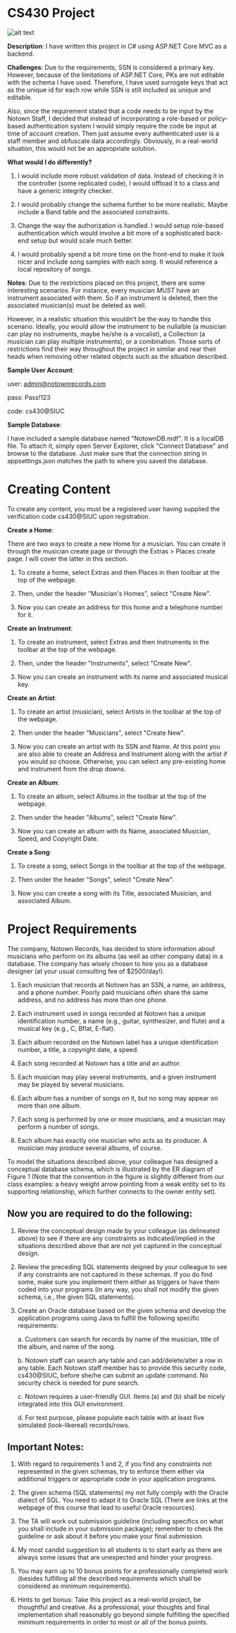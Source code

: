 # CS430 Project


![alt text](https://github.com/taylorflatt/CS430/blob/master/sample_homepage.gif "View of the homepage")

**Description**: I have written this project in C# using ASP.NET Core MVC as a backend.

**Challenges**: Due to the requirements, SSN is considered a primary key. However, because of the limitations 
of ASP.NET Core, PKs are not editable with the schema I have used. Therefore, I have used surrogate keys 
that act as the unique id for each row while SSN is still included as unique and editable.

Also, since the requirement stated that a code needs to be input by the Notown Staff, I decided that instead of 
incorporating a role-based or policy-based authentication system I would simply require the code be input at time 
of account creation. Then just assume every authenticated user is a staff member and obfuscate data accordingly. 
Obviously, in a real-world situation, this would not be an appropriate solution.

**What would I do differently?**

1. I would include more robust validation of data. Instead of checking it in the controller (some replicated code), I would offload it to a class and have a generic integrity checker.

2. I would probably change the schema further to be more realistic. Maybe include a Band table and the associated constraints.

3. Change the way the authorization is handled. I would setup role-based authentication which would involve a bit more of a sophisticated back-end setup but would scale much better.

4. I would probably spend a bit more time on the front-end to make it look nicer and include song samples with each song. It would reference a local repository of songs.

**Notes**: Due to the restrictions placed on this project, there are some interesting scenarios. For instance, every musician _MUST_ have an instrument associated with them. So if an instrument is deleted, then the associated musician(s) must be deleted as well. 

However, in a realistic situation this wouldn't be the way to handle this scenario. Ideally, you would allow the instrument to be nullalble (a musician can play no instruments, maybe he/she is a vocalist), a Collection (a musician can play multiple instruments), or a combination. Those sorts of restrictions find their way throughout the project in similar and rear their heads when removing other related objects such as the situation described.

**Sample User Account**:

user: admin@notownrecords.com

pass: Pass!123

code: cs430@SIUC

**Sample Database**:

I have included a sample database named "NotownDB.mdf". It is a localDB file. To attach it, simply open Server Explorer, click "Connect Database" and browse to the database. Just make sure that the connection string in appsettings.json matches the path to where you saved the database.

# Creating Content

To create any content, you must be a registered user having supplied the verification code cs430@SIUC upon registration.

**Create a Home**:

There are two ways to create a new Home for a musician. You can create it through the musician create page or through the Extras > Places create page. I will cover the latter in this section.

1. To create a home, select Extras and then Places in then toolbar at the top of the webpage.

2. Then, under the header "Musician's Homes", select "Create New".

3. Now you can create an address for this home and a telephone number for it.

**Create an Instrument**:

1. To create an instrument, select Extras and then Instruments in the toolbar at the top of the webpage.

2. Then, under the header "Instruments", select "Create New".

3. Now you can create an instrument with its name and associated musical key.

**Create an Artist**:

1. To create an artist (musician), select Artists in the toolbar at the top of the webpage.

2. Then under the header "Musicians", select "Create New".

3. Now you can create an artist with its SSN and Name. At this point you are also able to create an Address and Instrument along with the artist if you would so choose. Otherwise, you can select any pre-existing home and instrument from the drop downs.

**Create an Album**:

1. To create an album, select Albums in the toolbar at the top of the webpage.

2. Then under the header "Albums", select "Create New".

3. Now you can create an album with its Name, associated Musician, Speed, and Copyright Date.

**Create a Song**:

1. To create a song, select Songs in the toolbar at the top of the webpage.

2. Then under the header "Songs", select "Create New".

3. Now you can create a song with its Title, associated Musician, and associated Album.

# Project Requirements

The company, Notown Records, has decided to store information about musicians who
perform on its albums (as well as other company data) in a database. The company has
wisely chosen to hire you as a database designer (at your usual consulting fee of
$2500/day!).

1. Each musician that records at Notown has an SSN, a name, an address, and a
phone number. Poorly paid musicians often share the same address, and no
address has more than one phone.

2. Each instrument used in songs recorded at Notown has a unique identification
number, a name (e.g., guitar, synthesizer, and flute) and a musical key (e.g., C, Bflat,
E-flat).

3. Each album recorded on the Notown label has a unique identification number, a title,
a copyright date, a speed.

4. Each song recorded at Notown has a title and an author.

5. Each musician may play several instruments, and a given instrument may be played
by several musicians.

6. Each album has a number of songs on it, but no song may appear on more than one
album.

7. Each song is performed by one or more musicians, and a musician may perform a
number of songs.

8. Each album has exactly one musician who acts as its producer. A musician may
produce several albums, of course.

To model the situations described above, your colleague has designed a conceptual
database schema, which is illustrated by the ER diagram of Figure 1 (Note that the
convention in the figure is slightly different from our class examples: a heavy weight
arrow pointing from a weak entity set to its supporting relationship, which further
connects to the owner entity set).

## Now you are required to do the following:
1. Review the conceptual design made by your colleague (as delineated above) to see if there
are any constraints as indicated/implied in the situations described above that are not yet
captured in the conceptual design.

2. Review the preceding SQL statements deigned by your colleague to see if any constraints are
not captured in these schemas. If you do find some, make sure you implement them either as
triggers or have them coded into your programs (in any way, you shall not modify the given
schema, i.e., the given SQL statements).

3. Create an Oracle database based on the given schema and develop the application programs
using Java to fulfill the following specific requirements:

    a. Customers can search for records by name of the musician, title of the album, and
name of the song.

    b. Notown staff can search any table and can add/delete/alter a row in any table. Each
Notown staff member has to provide this security code, cs430@SIUC, before she/he
can submit an update command. No security check is needed for pure search. 

    c. Notown requires a user-friendly GUI. Items (a) and (b) shall be nicely integrated into
this GUI environment.

    d. For test purpose, please populate each table with at least five simulated (look-likereal)
records/rows.


## Important Notes:
1. With regard to requirements 1 and 2, if you find any constraints not represented in the
given schemas, try to enforce them either via additional triggers or appropriate code in
your application programs.

2. The given schema (SQL statements) my not fully comply with the Oracle dialect of SQL.
You need to adapt it to Oracle SQL (There are links at the webpage of this course that
lead to useful Oracle resources).

3. The TA will work out submission guideline (including specifics on what you shall
include in your submission package); remember to check the guideline or ask about it
before you make your final submission.

4. My most candid suggestion to all students is to start early as there are always some
issues that are unexpected and hinder your progress.

5. You may earn up to 10 bonus points for a professionally completed work (besides
fulfilling all the described requirements which shall be considered as minimum
requirements).

6. Hints to get bonus: Take this project as a real-world project, be thoughtful and
creative. As a professional, your thoughts and final implementation shall reasonably go
beyond simple fulfilling the specified minimum requirements in order to most or all of
the bonus points.
